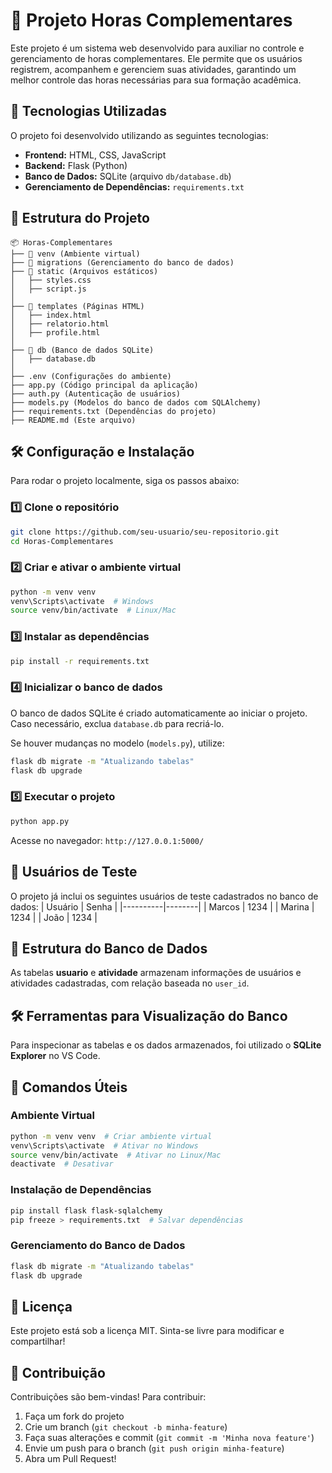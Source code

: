 # 📌 Projeto Horas Complementares

Este projeto é um sistema web desenvolvido para auxiliar no controle e gerenciamento de horas complementares. Ele permite que os usuários registrem, acompanhem e gerenciem suas atividades, garantindo um melhor controle das horas necessárias para sua formação acadêmica.

## 🚀 Tecnologias Utilizadas

O projeto foi desenvolvido utilizando as seguintes tecnologias:

- **Frontend:** HTML, CSS, JavaScript
- **Backend:** Flask (Python)
- **Banco de Dados:** SQLite (arquivo `db/database.db`)
- **Gerenciamento de Dependências:** `requirements.txt`

## 📂 Estrutura do Projeto

```
📦 Horas-Complementares
├── 📂 venv (Ambiente virtual)
├── 📂 migrations (Gerenciamento do banco de dados)
├── 📂 static (Arquivos estáticos)
│   ├── styles.css
│   ├── script.js
│
├── 📂 templates (Páginas HTML)
│   ├── index.html
│   ├── relatorio.html
│   ├── profile.html
│
├── 📂 db (Banco de dados SQLite)
│   ├── database.db
│
├── .env (Configurações do ambiente)
├── app.py (Código principal da aplicação)
├── auth.py (Autenticação de usuários)
├── models.py (Modelos do banco de dados com SQLAlchemy)
├── requirements.txt (Dependências do projeto)
├── README.md (Este arquivo)
```

## 🛠️ Configuração e Instalação

Para rodar o projeto localmente, siga os passos abaixo:

### 1️⃣ Clone o repositório
```bash
git clone https://github.com/seu-usuario/seu-repositorio.git
cd Horas-Complementares
```

### 2️⃣ Criar e ativar o ambiente virtual
```bash
python -m venv venv
venv\Scripts\activate  # Windows
source venv/bin/activate  # Linux/Mac
```

### 3️⃣ Instalar as dependências
```bash
pip install -r requirements.txt
```

### 4️⃣ Inicializar o banco de dados
O banco de dados SQLite é criado automaticamente ao iniciar o projeto. Caso necessário, exclua `database.db` para recriá-lo.

Se houver mudanças no modelo (`models.py`), utilize:
```bash
flask db migrate -m "Atualizando tabelas"
flask db upgrade
```

### 5️⃣ Executar o projeto
```bash
python app.py
```
Acesse no navegador: `http://127.0.0.1:5000/`

## 🔑 Usuários de Teste
O projeto já inclui os seguintes usuários de teste cadastrados no banco de dados:
| Usuário  | Senha  |
|----------|--------|
| Marcos   | 1234   |
| Marina   | 1234   |
| João     | 1234   |

## 📝 Estrutura do Banco de Dados
As tabelas **usuario** e **atividade** armazenam informações de usuários e atividades cadastradas, com relação baseada no `user_id`.

## 🛠️ Ferramentas para Visualização do Banco
Para inspecionar as tabelas e os dados armazenados, foi utilizado o **SQLite Explorer** no VS Code.

## 🔧 Comandos Úteis

### Ambiente Virtual
```bash
python -m venv venv  # Criar ambiente virtual
venv\Scripts\activate  # Ativar no Windows
source venv/bin/activate  # Ativar no Linux/Mac
deactivate  # Desativar
```

### Instalação de Dependências
```bash
pip install flask flask-sqlalchemy
pip freeze > requirements.txt  # Salvar dependências
```

### Gerenciamento do Banco de Dados
```bash
flask db migrate -m "Atualizando tabelas"
flask db upgrade
```

## 📜 Licença
Este projeto está sob a licença MIT. Sinta-se livre para modificar e compartilhar!

## 🤝 Contribuição
Contribuições são bem-vindas! Para contribuir:
1. Faça um fork do projeto
2. Crie um branch (`git checkout -b minha-feature`)
3. Faça suas alterações e commit (`git commit -m 'Minha nova feature'`)
4. Envie um push para o branch (`git push origin minha-feature`)
5. Abra um Pull Request!


